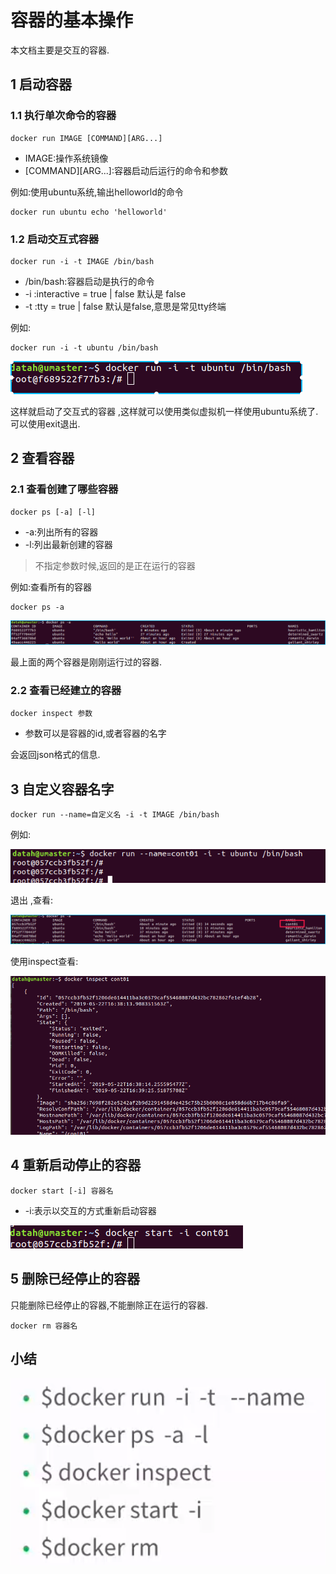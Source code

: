 # 容器的基本操作

本文档主要是交互的容器.

## 1 启动容器

### 1.1 执行单次命令的容器

```
docker run IMAGE [COMMAND][ARG...]
```

- IMAGE:操作系统镜像
- \[COMMAND][ARG...]:容器启动后运行的命令和参数

例如:使用ubuntu系统,输出helloworld的命令

```
docker run ubuntu echo 'helloworld'
```

### 1.2 启动交互式容器

```
docker run -i -t IMAGE /bin/bash
```

- /bin/bash:容器启动是执行的命令
- -i :interactive = true | false 默认是 false
- -t :tty = true | false 默认是false,意思是常见tty终端

例如:

```
docker run -i -t ubuntu /bin/bash
```

![1558542106852](assets/1558542106852.png)

这样就启动了交互式的容器 ,这样就可以使用类似虚拟机一样使用ubuntu系统了.可以使用exit退出.

## 2 查看容器

### 2.1 查看创建了哪些容器

```
docker ps [-a] [-l]
```

- -a:列出所有的容器
- -l:列出最新创建的容器

> 不指定参数时候,返回的是正在运行的容器

例如:查看所有的容器

```
docker ps -a
```

![1558542683029](assets/1558542683029.png)

最上面的两个容器是刚刚运行过的容器.

### 2.2 查看已经建立的容器

```
docker inspect 参数
```

- 参数可以是容器的id,或者容器的名字

会返回json格式的信息.

## 3 自定义容器名字

```
docker run --name=自定义名 -i -t IMAGE /bin/bash
```

例如:

![1558543135176](assets/1558543135176.png)

退出 ,查看:

![1558543237946](assets/1558543237946.png)

使用inspect查看:

![1558543296229](assets/1558543296229.png)

## 4 重新启动停止的容器

```
docker start [-i] 容器名
```

- -i:表示以交互的方式重新启动容器

![1558543487247](assets/1558543487247.png)

## 5 删除已经停止的容器

只能删除已经停止的容器,不能删除正在运行的容器.

```
docker rm 容器名
```

## 小结

![1558543608437](assets/1558543608437.png)


